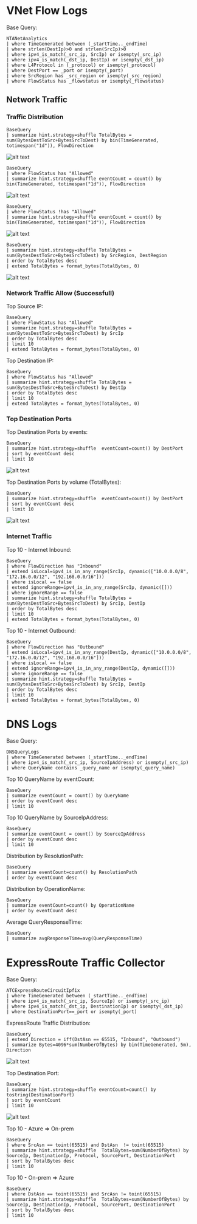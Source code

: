 # VNet Flow Logs

Base Query:

```kql
NTANetAnalytics
| where TimeGenerated between (_startTime.._endTime)
| where strlen(DestIp)>0 and strlen(SrcIp)>0
| where ipv4_is_match(_src_ip, SrcIp) or isempty(_src_ip)
| where ipv4_is_match(_dst_ip, DestIp) or isempty(_dst_ip)
| where L4Protocol in (_protocol) or isempty(_protocol)
| where DestPort == _port or isempty(_port)
| where SrcRegion has _src_region or isempty(_src_region)
| where FlowStatus has _flowstatus or isempty(_flowstatus)
```


## Network Traffic 

### Traffic Distribution

```
BaseQuery
| summarize hint.strategy=shuffle TotalBytes = sum(BytesDestToSrc+BytesSrcToDest) by bin(TimeGenerated, totimespan("1d")), FlowDirection
```

![alt text](image.png)

```
BaseQuery
| where FlowStatus has "Allowed"
| summarize hint.strategy=shuffle eventCount = count() by bin(TimeGenerated, totimespan("1d")), FlowDirection
```

![alt text](image-1.png)

```
BaseQuery
| where FlowStatus !has "Allowed"
| summarize hint.strategy=shuffle eventCount = count() by bin(TimeGenerated, totimespan("1d")), FlowDirection
```

![alt text](image-2.png)

```
BaseQuery
| summarize hint.strategy=shuffle TotalBytes = sum(BytesDestToSrc+BytesSrcToDest) by SrcRegion, DestRegion
| order by TotalBytes desc 
| extend TotalBytes = format_bytes(TotalBytes, 0)
```

![alt text](image-3.png)

### Network Traffic Allow (Successfull)

Top Source IP:
```
BaseQuery
| where FlowStatus has "Allowed"
| summarize hint.strategy=shuffle TotalBytes = sum(BytesDestToSrc+BytesSrcToDest) by SrcIp
| order by TotalBytes desc 
| limit 10
| extend TotalBytes = format_bytes(TotalBytes, 0)

```

Top Destination IP:
```
BaseQuery
| where FlowStatus has "Allowed"
| summarize hint.strategy=shuffle TotalBytes = sum(BytesDestToSrc+BytesSrcToDest) by DestIp
| order by TotalBytes desc 
| limit 10
| extend TotalBytes = format_bytes(TotalBytes, 0)
```

### Top Destination Ports

Top Destination Ports by events:

```
BaseQuery
| summarize hint.strategy=shuffle  eventCount=count() by DestPort
| sort by eventCount desc 
| limit 10
```

![alt text](image-4.png)

Top Destination Ports by volume (TotalBytes):

```
BaseQuery
| summarize hint.strategy=shuffle  eventCount=count() by DestPort
| sort by eventCount desc 
| limit 10
```

![alt text](image-5.png)

### Internet Traffic

Top 10 - Internet Inbound:

```
BaseQuery
| where FlowDirection has "Inbound"
| extend isLocal=ipv4_is_in_any_range(SrcIp, dynamic(["10.0.0.0/8", "172.16.0.0/12", "192.168.0.0/16"]))
| where isLocal == false
| extend ignoreRange=ipv4_is_in_any_range(SrcIp, dynamic([]))
| where ignoreRange == false
| summarize hint.strategy=shuffle TotalBytes = sum(BytesDestToSrc+BytesSrcToDest) by SrcIp, DestIp
| order by TotalBytes desc 
| limit 10
| extend TotalBytes = format_bytes(TotalBytes, 0)
```

Top 10 - Internet Outbound:

```
BaseQuery
| where FlowDirection has "Outbound"
| extend isLocal=ipv4_is_in_any_range(DestIp, dynamic(["10.0.0.0/8", "172.16.0.0/12", "192.168.0.0/16"]))
| where isLocal == false
| extend ignoreRange=ipv4_is_in_any_range(DestIp, dynamic([]))
| where ignoreRange == false
| summarize hint.strategy=shuffle TotalBytes = sum(BytesDestToSrc+BytesSrcToDest) by SrcIp, DestIp
| order by TotalBytes desc 
| limit 10
| extend TotalBytes = format_bytes(TotalBytes, 0)
```

# DNS Logs

Base Query:
```kql
DNSQueryLogs
| where TimeGenerated between (_startTime.._endTime)
| where ipv4_is_match(_src_ip, SourceIpAddress) or isempty(_src_ip)
| where QueryName contains _query_name or isempty(_query_name)
```

Top 10 QueryName by eventCount:
```kql
BaseQuery
| summarize eventCount = count() by QueryName
| order by eventCount desc 
| limit 10
```

Top 10 QueryName by SourceIpAddress:
```kql
BaseQuery
| summarize eventCount = count() by SourceIpAddress
| order by eventCount desc 
| limit 10
```

Distribution by ResolutionPath:
```kql
BaseQuery
| summarize eventCount=count() by ResolutionPath
| order by eventCount desc
```

Distribution by OperationName:
```kql
BaseQuery
| summarize eventCount=count() by OperationName
| order by eventCount desc
```

Average QueryResponseTime:
```kql
BaseQuery
| summarize avgResponseTime=avg(QueryResponseTime)
```

# ExpressRoute Traffic Collector

Base Query:
```kql
ATCExpressRouteCircuitIpfix
| where TimeGenerated between (_startTime.._endTime)
| where ipv4_is_match(_src_ip, SourceIp) or isempty(_src_ip)
| where ipv4_is_match(_dst_ip, DestinationIp) or isempty(_dst_ip)
| where DestinationPort==_port or isempty(_port)
```

ExpressRoute Traffic Distribution:

```kql
BaseQuery
| extend Direction = iff(DstAsn == 65515, "Inbound", "Outbound")
| summarize Bytes=4096*sum(NumberOfBytes) by bin(TimeGenerated, 5m), Direction
```
![alt text](image-6.png)

Top Destination Port:

```kql
BaseQuery
| summarize hint.strategy=shuffle eventCount=count() by tostring(DestinationPort)
| sort by eventCount
| limit 10
```

![alt text](image-7.png)

Top 10 - Azure => On-prem
```kql
BaseQuery
| where SrcAsn == toint(65515) and DstAsn  != toint(65515)
| summarize hint.strategy=shuffle  TotalBytes=sum(NumberOfBytes) by SourceIp, DestinationIp, Protocol, SourcePort, DestinationPort
| sort by TotalBytes desc
| limit 10
```

Top 10 - On-prem => Azure
```kql
BaseQuery
| where DstAsn == toint(65515) and SrcAsn != toint(65515)
| summarize hint.strategy=shuffle  TotalBytes=sum(NumberOfBytes) by SourceIp, DestinationIp, Protocol, SourcePort, DestinationPort
| sort by TotalBytes desc
| limit 10
```